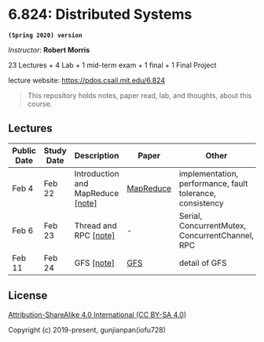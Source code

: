 # 6.824: Distributed Systems

**`(Spring 2020) version`**

_Instructor_: **Robert Morris**

23 Lectures + 4 Lab + 1 mid-term exam + 1 final + 1 Final Project

lecture website: https://pdos.csail.mit.edu/6.824

> This repository holds notes, paper read, lab, and thoughts, about this course.

## Lectures

| Public Date | Study Date | Description                            | Paper              | Other                                                     |
| ----------- | ---------- | -------------------------------------- | ------------------ | --------------------------------------------------------- |
| Feb 4       | Feb 22     | Introduction and MapReduce [[note]][1] | [MapReduce][10001] | implementation, performance, fault tolerance, consistency |
| Feb 6       | Feb 23     | Thread and RPC [[note]][2]             | -                  | Serial, ConcurrentMutex, ConcurrentChannel, RPC           |
| Feb 11      | Feb 24     | GFS [[note]][3]                        | [GFS][10003]       | detail of GFS                                             |

## License

[Attribution-ShareAlike 4.0 International (CC BY-SA 4.0)](https://creativecommons.org/licenses/by-sa/4.0/deed.en)

Copyright (c) 2019-present, gunjianpan(iofu728)

[1]: https://github.com/iofu728/Task/blob/develop/6.824/notes/notel01.md
[2]: https://github.com/iofu728/Task/blob/develop/6.824/notes/notel02.md
[3]: https://github.com/iofu728/Task/blob/develop/6.824/notes/notel03.md
[10001]: https://github.com/iofu728/Task/blob/develop/6.824/notes/paper/mapreduce.pdf
[10003]: https://github.com/iofu728/Task/blob/develop/6.824/notes/paper/gfs.pdf
